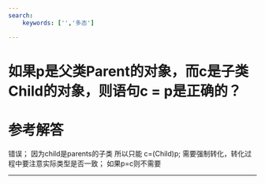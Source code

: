 ```yaml
---
search:
    keywords: ['','多态']

---
```



# 如果p是父类Parent的对象，而c是子类Child的对象，则语句c = p是正确的？

# 参考解答

错误；
因为child是parents的子类 所以只能 c=(Child)p; 需要强制转化，转化过程中要注意实际类型是否一致； 如果p=c则不需要

---



